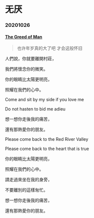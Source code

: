 # 无厌
### 20201026
#### [The Greed of Man](https://www.youtube.com/watch?v=AIMXcDbgsO0&t=8s)
> 也许年岁真的大了吧 才会这般怀旧

人們說，你就要離開村莊，

我們將懷念你的微笑。

你的眼睛比太陽更明亮，

照耀在我們的心中。

Come and sit by my side if you love me

Do not hasten to bid me adieu


想一想你走後我的痛苦，

還有那熱愛你的朋友。

Please come back to the Red River Valley

Please come back to the heart that is true

你的眼睛比太陽更明亮，

照耀在我們的心中。

請走過來坐在我的身旁，

不要離別的這樣匆忙。

想一想你走後我的痛苦，

還有那熱愛你的朋友。
